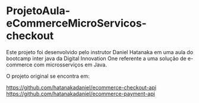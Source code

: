 # ProjetoAula-eCommerceMicroServicos-checkout

Este projeto foi desenvolvido pelo instrutor Daniel Hatanaka em uma aula do bootcamp inter java da Digital Innovation One referente a uma solução de e-commerce com microsserviços em Java.

O projeto original se encontra em:

https://github.com/hatanakadaniel/ecommerce-checkout-api
https://github.com/hatanakadaniel/ecommerce-payment-api

